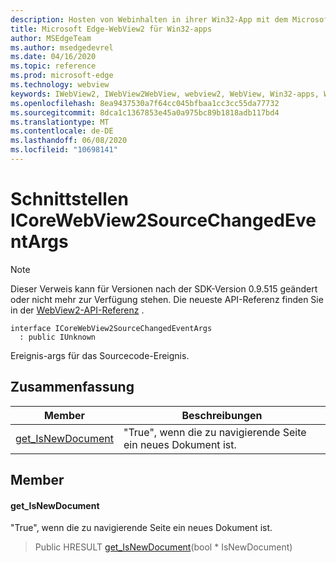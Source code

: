 ```yaml
---
description: Hosten von Webinhalten in ihrer Win32-App mit dem Microsoft Edge WebView2-Steuerelement
title: Microsoft Edge-WebView2 für Win32-apps
author: MSEdgeTeam
ms.author: msedgedevrel
ms.date: 04/16/2020
ms.topic: reference
ms.prod: microsoft-edge
ms.technology: webview
keywords: IWebView2, IWebView2WebView, webview2, WebView, Win32-apps, Win32, Edge, ICoreWebView2, ICoreWebView2Controller, Browser-Steuerelement, Edge-HTML
ms.openlocfilehash: 8ea9437530a7f64cc045bfbaa1cc3cc55da77732
ms.sourcegitcommit: 8dca1c1367853e45a0a975bc89b1818adb117bd4
ms.translationtype: MT
ms.contentlocale: de-DE
ms.lasthandoff: 06/08/2020
ms.locfileid: "10698141"
---
```

# Schnittstellen ICoreWebView2SourceChangedEventArgs 

> [!NOTE]
> Dieser Verweis kann für Versionen nach der SDK-Version 0.9.515 geändert oder nicht mehr zur Verfügung stehen. Die neueste API-Referenz finden Sie in der [WebView2-API-Referenz](../../../webview2-api-reference.md) .

```
interface ICoreWebView2SourceChangedEventArgs
  : public IUnknown
```

Ereignis-args für das Sourcecode-Ereignis.

## Zusammenfassung

 Member                        | Beschreibungen
--------------------------------|---------------------------------------------
[get_IsNewDocument](#get_isnewdocument) | "True", wenn die zu navigierende Seite ein neues Dokument ist.

## Member

#### get_IsNewDocument 

"True", wenn die zu navigierende Seite ein neues Dokument ist.

> Public HRESULT [get_IsNewDocument](#get_isnewdocument)(bool * IsNewDocument)

